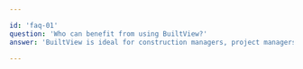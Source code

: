```yaml
---

id: 'faq-01'
question: 'Who can benefit from using BuiltView?'
answer: 'BuiltView is ideal for construction managers, project managers, architects, engineers, and other professionals involved in construction projects.'

---
```

